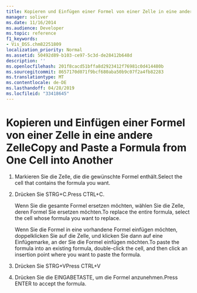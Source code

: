 ```yaml
---
title: Kopieren und Einfügen einer Formel von einer Zelle in eine andere Zelle
manager: soliver
ms.date: 11/16/2014
ms.audience: Developer
ms.topic: reference
f1_keywords:
- Vis_DSS.chm82251809
localization_priority: Normal
ms.assetid: 50492d89-b103-ce97-5c3d-de28412b648d
description: ''
ms.openlocfilehash: 201f8cacd51bffa8d2923412f76981c0d414480b
ms.sourcegitcommit: 8657170d071f9bcf680aba50b9c07f2a4fb82283
ms.translationtype: MT
ms.contentlocale: de-DE
ms.lasthandoff: 04/28/2019
ms.locfileid: "33418645"
---
```

# <a name="copy-and-paste-a-formula-from-one-cell-into-another"></a><span data-ttu-id="1eda9-102">Kopieren und Einfügen einer Formel von einer Zelle in eine andere Zelle</span><span class="sxs-lookup"><span data-stu-id="1eda9-102">Copy and Paste a Formula from One Cell into Another</span></span>

1. <span data-ttu-id="1eda9-103">Markieren Sie die Zelle, die die gewünschte Formel enthält.</span><span class="sxs-lookup"><span data-stu-id="1eda9-103">Select the cell that contains the formula you want.</span></span>
    
2. <span data-ttu-id="1eda9-104">Drücken Sie STRG+C.</span><span class="sxs-lookup"><span data-stu-id="1eda9-104">Press CTRL+C.</span></span>
    
    <span data-ttu-id="1eda9-105">Wenn Sie die gesamte Formel ersetzen möchten, wählen Sie die Zelle, deren Formel Sie ersetzen möchten.</span><span class="sxs-lookup"><span data-stu-id="1eda9-105">To replace the entire formula, select the cell whose formula you want to replace.</span></span>
    
    <span data-ttu-id="1eda9-106">Wenn Sie die Formel in eine vorhandene Formel einfügen möchten, doppelklicken Sie auf die Zelle, und klicken Sie dann auf eine Einfügemarke, an der Sie die Formel einfügen möchten.</span><span class="sxs-lookup"><span data-stu-id="1eda9-106">To paste the formula into an existing formula, double-click the cell, and then click an insertion point where you want to paste the formula.</span></span>
    
3. <span data-ttu-id="1eda9-107">Drücken Sie STRG+V</span><span class="sxs-lookup"><span data-stu-id="1eda9-107">Press CTRL+V</span></span>
    
4. <span data-ttu-id="1eda9-108">Drücken Sie die EINGABETASTE, um die Formel anzunehmen.</span><span class="sxs-lookup"><span data-stu-id="1eda9-108">Press ENTER to accept the formula.</span></span>
    

